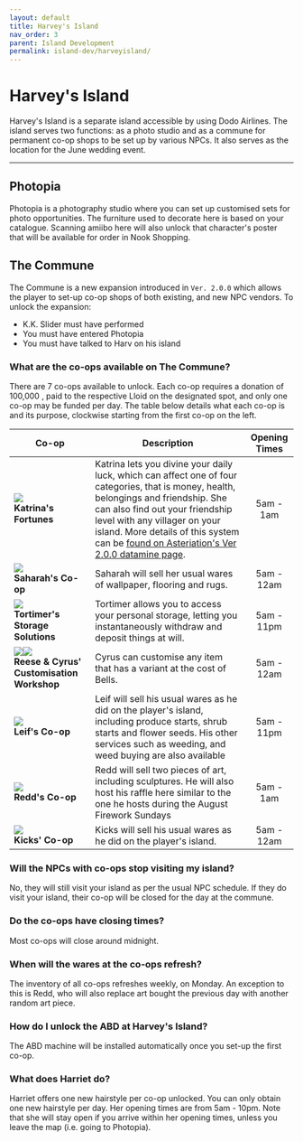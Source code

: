 ```yaml
---
layout: default
title: Harvey's Island
nav_order: 3
parent: Island Development
permalink: island-dev/harveyisland/
---
```


# Harvey's Island
Harvey's Island is a separate island accessible by using Dodo Airlines. The island serves two functions: as a photo studio and as a commune for permanent co-op shops to be set up by various NPCs. It also serves as the location for the June wedding event.

* * *

## Photopia
Photopia is a photography studio where you can set up customised sets for photo opportunities. The furniture used to decorate here is based on your catalogue. Scanning amiibo here will also unlock that character's poster that will be available for order in Nook Shopping. 

## The Commune
The Commune is a new expansion introduced in `Ver. 2.0.0` which allows the player to set-up co-op shops of both existing, and new NPC vendors. To unlock the expansion:
- K.K. Slider must have performed
- You must have entered Photopia
- You must have talked to Harv on his island

### What are the co-ops available on The Commune?
There are 7 co-ops available to unlock. Each co-op requires a donation of 100,000 <span class="icon-Bells"></span>, paid to the respective Lloid on the designated spot, and only one co-op may be funded per day. The table below details what each co-op is and its purpose, clockwise starting from the first co-op on the left.

|**Co-op**|**Description**|**Opening Times**|
|-|-|:-:|
|<img src="https://acnhcdn.com/latest/NpcIcon/bpt.png" id="heading-icon"><br/>**Katrina's Fortunes**|Katrina lets you divine your daily luck, which can affect one of four categories, that is money, health, belongings and friendship. She can also find out your friendship level with any villager on your island. More details of this system can be [found on Asteriation's Ver 2.0.0 datamine page](https://acnh.isomorphicbox.com/updates/2.0.0/#fortune).|5am - 1am|
|<img src="https://acnhcdn.com/latest/NpcIcon/cml.png" id="heading-icon"><br/>**Saharah's Co-op**|Saharah will sell her usual wares of wallpaper, flooring and rugs.|5am - 12am|
|<img src="https://acnhcdn.com/latest/NpcIcon/ttlA.png" id="heading-icon"><br/>**Tortimer's Storage Solutions**|Tortimer allows you to access your personal storage, letting you instantaneously withdraw and deposit things at will.|5am - 11pm|
|<img src="https://acnhcdn.com/latest/NpcIcon/alw.png" id="heading-icon"><img src="https://acnhcdn.com/latest/NpcIcon/alp.png" id="heading-icon"><br/>**Reese & Cyrus' Customisation Workshop**|Cyrus can customise any item that has a variant at the cost of Bells.|5am - 12am|
|<img src="https://acnhcdn.com/latest/NpcIcon/slo.png" id="heading-icon"><br/>**Leif's Co-op**|Leif will sell his usual wares as he did on the player's island, including produce starts, shrub starts and flower seeds. His other services such as weeding, and weed buying are also available|5am - 11pm|
|<img src="https://acnhcdn.com/latest/NpcIcon/fox.png" id="heading-icon"><br/>**Redd's Co-op**|Redd will sell two pieces of art, including sculptures. He will also host his raffle here similar to the one he hosts during the August Firework Sundays|5am - 1am|
|<img src="https://acnhcdn.com/latest/NpcIcon/skk.png" id="heading-icon"><br/>**Kicks' Co-op**|Kicks will sell his usual wares as he did on the player's island.|5am - 12am|

### Will the NPCs with co-ops stop visiting my island?
No, they will still visit your island as per the usual NPC schedule. If they do visit your island, their co-op will be closed for the day at the commune. 

### Do the co-ops have closing times?
Most co-ops will close around midnight.

### When will the wares at the co-ops refresh?
The inventory of all co-ops refreshes weekly, on Monday. An exception to this is Redd, who will also replace art bought the previous day with another random art piece.

### How do I unlock the ABD at Harvey's Island?
The ABD machine will be installed automatically once you set-up the first co-op.

### What does Harriet do?
Harriet offers one new hairstyle per co-op unlocked. You can only obtain one new hairstyle per day. Her opening times are from 5am - 10pm. Note that she will stay open if you arrive within her opening times, unless you leave the map (i.e. going to Photopia).
